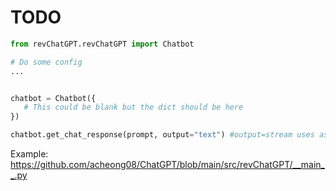 # TODO

```py
from revChatGPT.revChatGPT import Chatbot

# Do some config
...


chatbot = Chatbot({
   # This could be blank but the dict should be here
})

chatbot.get_chat_response(prompt, output="text") #output=stream uses async generator
```

Example: https://github.com/acheong08/ChatGPT/blob/main/src/revChatGPT/__main__.py